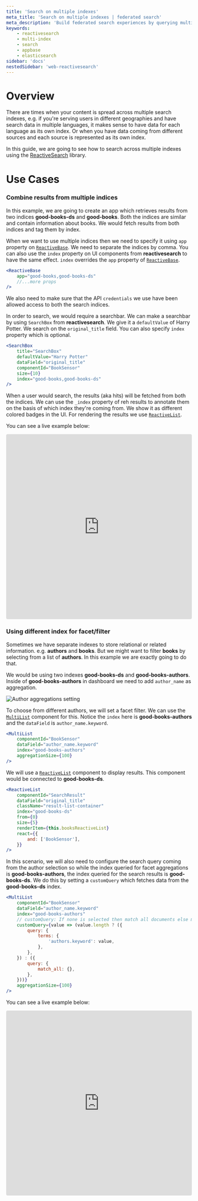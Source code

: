 ```yaml
---
title: 'Search on multiple indexes'
meta_title: 'Search on multiple indexes | federated search'
meta_description: 'Build federated search experiences by querying multiple data sources residing on different indexes'
keywords:
    - reactivesearch
    - multi-index
    - search
    - appbase
    - elasticsearch
sidebar: 'docs'
nestedSidebar: 'web-reactivesearch'
---
```


# Overview

There are times when your content is spread across multiple search indexes, e.g. if you're serving users in different geographies and have search data in multiple languages, it makes sense to have data for each language as its own index. Or when you have data coming from different sources and each source is represented as its own index.

In this guide, we are going to see how to search across multiple indexes using the [ReactiveSearch](https://github.com/appbaseio/reactivesearch) library.

# Use Cases

### Combine results from multiple indices

In this example, we are going to create an app which retrieves results from two indices **good-books-ds** and **good-books**. Both the indices are similar and contain information about books. We would fetch results from both indices and tag them by index.

When we want to use multiple indices then we need to specify it using `app` property on [`ReactiveBase`](/docs/reactivesearch/react/overview/reactivebase). We need to separate the indices by comma. You can also use the `index` property on UI components from **reactivesearch** to have the same effect. `index` overrides the `app` property of [`ReactiveBase`](/docs/reactivesearch/react/overview/reactivebase).


```jsx
<ReactiveBase
    app="good-books,good-books-ds"
    //...more props
/>
```

We also need to make sure that the API `credentials` we use have been allowed access to both the search indices. 

In order to search, we would require a searchbar. We can make a searchbar by using `SearchBox` from **reactivesearch**. We give it a `defaultValue` of Harry Potter. We search on the `original_title` field. You can also specify `index` property which is optional.

```jsx
<SearchBox
    title="SearchBox"
    defaultValue="Harry Potter"
    dataField="original_title"
    componentId="BookSensor"
    size={10}
    index="good-books,good-books-ds"
/>
```

When a user would search, the results (aka hits) will be fetched from both the indices. We can use the `_index` property of reh results to annotate them on the basis of which index they're coming from. We show it as different colored badges in the UI. For rendering the results we use [`ReactiveList`](/docs/reactivesearch/react/result/reactivelist).

You can see a live example below:

<iframe src="https://codesandbox.io/embed/github/appbaseio/reactivesearch/tree/next/packages/web/examples/MultiIndexSearch?fontsize=14&hidenavigation=1&view=preview" title="autocomplete-example" allow="geolocation; microphone; camera; midi; vr; accelerometer; gyroscope; payment; ambient-light-sensor; encrypted-media; usb" style="width:100%; height:500px; border:0; border-radius: 4px; overflow:hidden;" sandbox="allow-modals allow-forms allow-popups allow-scripts allow-same-origin"></iframe>

### Using different index for facet/filter

Sometimes we have separate indexes to store relational or related information. e.g. **authors** and **books**. But we might want to filter **books** by selecting from a list of **authors**. In this example we are exactly going to do that.

We would be using two indexes **good-books-ds** and **good-books-authors**. Inside of **good-books-authors** in dashboard we need to add `author_name` as aggregation.

![Author aggregations setting](/images/concepts/author-aggregation-setting.png)

To choose from different authors, we will set a facet filter. We can use the [`MultiList`](/docs/reactivesearch/react/list/multilist) component for this. Notice the `index` here is **good-books-authors** and the `dataField` is `author_name.keyword`.

```jsx
<MultiList
    componentId="BookSensor"
    dataField="author_name.keyword"
    index="good-books-authors"
    aggregationSize={100}
/>
```

We will use a [`ReactiveList`](/docs/reactivesearch/react/result/reactivelist) component to display results. This component would be connected to **good-books-ds**.

```jsx
<ReactiveList
    componentId="SearchResult"
    dataField="original_title"
    className="result-list-container"
    index="good-books-ds"
    from={0}
    size={5}
    renderItem={this.booksReactiveList}
    react={{
        and: ['BookSensor'],
    }}
/>
```

In this scenario, we will also need to configure the search query coming from the author selection so while the index queried for facet aggregations is **good-books-authors**, the index queried for the search results is **good-books-ds**. We do this by setting a  `customQuery` which fetches data from the **good-books-ds** index.

```jsx
<MultiList
    componentId="BookSensor"
    dataField="author_name.keyword"
    index="good-books-authors"
    // customQuery: If none is selected then match all documents else match selected
    customQuery={value => (value.length ? ({
        query: {
            terms: {
                'authors.keyword': value,
            },
        },
    }) : ({
        query: {
            match_all: {},
        },
    }))}
    aggregationSize={100}
/>
```

You can see a live example below:

<iframe src="https://codesandbox.io/embed/github/appbaseio/reactivesearch/tree/next/packages/web/examples/MultiIndexFacet?fontsize=14&hidenavigation=1&view=preview" title="autocomplete-example" allow="geolocation; microphone; camera; midi; vr; accelerometer; gyroscope; payment; ambient-light-sensor; encrypted-media; usb" style="width:100%; height:500px; border:0; border-radius: 4px; overflow:hidden;" sandbox="allow-modals allow-forms allow-popups allow-scripts allow-same-origin"></iframe>
